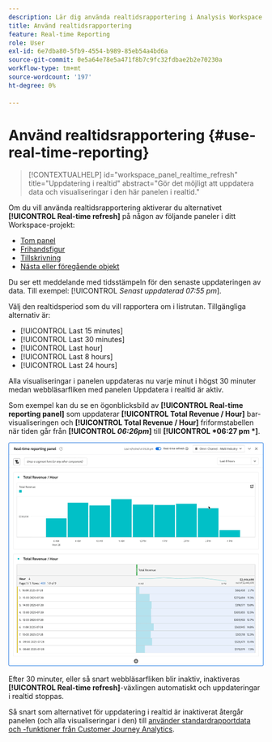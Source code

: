 ```yaml
---
description: Lär dig använda realtidsrapportering i Analysis Workspace.
title: Använd realtidsrapportering
feature: Real-time Reporting
role: User
exl-id: 6e7dba80-5fb9-4554-b989-85eb54a4bd6a
source-git-commit: 0e5a64e78e5a471f8b7c9fc32fdbae2b2e70230a
workflow-type: tm+mt
source-wordcount: '197'
ht-degree: 0%

---
```


# Använd realtidsrapportering {#use-real-time-reporting}

>[!CONTEXTUALHELP]
>id="workspace_panel_realtime_refresh"
>title="Uppdatering i realtid"
>abstract="Gör det möjligt att uppdatera data och visualiseringar i den här panelen i realtid."

Om du vill använda realtidsrapportering aktiverar du alternativet **[!UICONTROL Real-time refresh]** på någon av följande paneler i ditt Workspace-projekt:

* [Tom panel](/help/analysis-workspace/c-panels/blank-panel.md)
* [Frihandsfigur](/help/analysis-workspace/c-panels/freeform-panel.md)
* [Tillskrivning](/help/analysis-workspace/c-panels/attribution.md)
* [Nästa eller föregående objekt](/help/analysis-workspace/c-panels/next-previous.md)

Du ser ett meddelande med tidsstämpeln för den senaste uppdateringen av data. Till exempel: [!UICONTROL  *Senast uppdaterad 07:55 pm*].

Välj den realtidsperiod som du vill rapportera om i listrutan. Tillgängliga alternativ är:

* [!UICONTROL Last 15 minutes]
* [!UICONTROL Last 30 minutes]
* [!UICONTROL Last hour]
* [!UICONTROL Last 8 hours]
* [!UICONTROL Last 24 hours]

Alla visualiseringar i panelen uppdateras nu varje minut i högst 30 minuter medan webbläsarfliken med panelen Uppdatera i realtid är aktiv.

Som exempel kan du se en ögonblicksbild av **[!UICONTROL Real-time reporting panel]** som uppdaterar **[!UICONTROL Total Revenue / Hour]** bar-visualiseringen och **[!UICONTROL Total Revenue / Hour]** friformstabellen när tiden går från **[!UICONTROL *06:26pm*]** till **[!UICONTROL *06:27 pm *]**.

![Realtidsuppdatering](assets/real-time-refresh.gif)

Efter 30 minuter, eller så snart webbläsarfliken blir inaktiv, inaktiveras **[!UICONTROL Real-time refresh]**-växlingen automatiskt och uppdateringar i realtid stoppas.

Så snart som alternativet för uppdatering i realtid är inaktiverat återgår panelen (och alla visualiseringar i den) till [använder standardrapportdata och -funktioner från Customer Journey Analytics](real-time.md#how-it-works).
